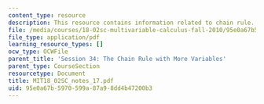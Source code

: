 ```yaml
---
content_type: resource
description: This resource contains information related to chain rule.
file: /media/courses/18-02sc-multivariable-calculus-fall-2010/95e0a67b5970599a87a98dd4b47200b3_MIT18_02SC_notes_17.pdf
file_type: application/pdf
learning_resource_types: []
ocw_type: OCWFile
parent_title: 'Session 34: The Chain Rule with More Variables'
parent_type: CourseSection
resourcetype: Document
title: MIT18_02SC_notes_17.pdf
uid: 95e0a67b-5970-599a-87a9-8dd4b47200b3
---
```

